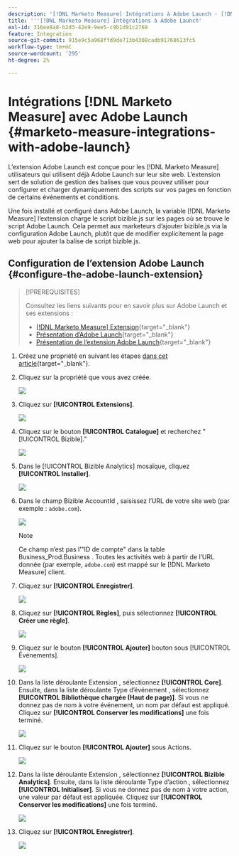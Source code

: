 ```yaml
---
description: '[!DNL Marketo Measure] Intégrations à Adobe Launch - [!DNL Marketo Measure]'
title: '''[!DNL Marketo Measure] Intégrations à Adobe Launch'
exl-id: 316ee8a8-b2d3-42e9-9ee5-c9b1d91c2769
feature: Integration
source-git-commit: 915e9c5a968ffd9de713b4308cadb91768613fc5
workflow-type: tm+mt
source-wordcount: '295'
ht-degree: 2%

---
```


# Intégrations [!DNL Marketo Measure] avec Adobe Launch {#marketo-measure-integrations-with-adobe-launch}

L’extension Adobe Launch est conçue pour les [!DNL Marketo Measure] utilisateurs qui utilisent déjà Adobe Launch sur leur site web. L’extension sert de solution de gestion des balises que vous pouvez utiliser pour configurer et charger dynamiquement des scripts sur vos pages en fonction de certains événements et conditions.

Une fois installé et configuré dans Adobe Launch, la variable [!DNL Marketo Measure] l’extension charge le script bizible.js sur les pages où se trouve le script Adobe Launch. Cela permet aux marketeurs d’ajouter bizible.js via la configuration Adobe Launch, plutôt que de modifier explicitement la page web pour ajouter la balise de script bizible.js.

## Configuration de l’extension Adobe Launch {#configure-the-adobe-launch-extension}

>[!PREREQUISITES]
>
>Consultez les liens suivants pour en savoir plus sur Adobe Launch et ses extensions :
>
>* [[!DNL Marketo Measure] Extension](https://experienceleague.adobe.com/docs/experience-platform/destinations/catalog/email/bizible.html#catalog){target="_blank"}
>* [Présentation d’Adobe Launch](https://experienceleague.adobe.com/docs/platform-learn/implement-in-websites/overview.html){target="_blank"}
>* [Présentation de l’extension Adobe Launch](https://experienceleague.adobe.com/docs/experience-platform/tags/extension-dev/overview.html){target="_blank"}

1. Créez une propriété en suivant les étapes [dans cet article](https://experienceleague.adobe.com/docs/platform-learn/implement-in-websites/configure-tags/create-a-property.html#go-to-the-data-collection-interface){target="_blank"}.

1. Cliquez sur la propriété que vous avez créée.

   ![](assets/marketo-measure-integrations-with-adobe-launch-1.png)

1. Cliquez sur **[!UICONTROL Extensions]**.

   ![](assets/marketo-measure-integrations-with-adobe-launch-2.png)

1. Cliquez sur le bouton **[!UICONTROL Catalogue]** et recherchez &quot;[!UICONTROL Bizible].&quot;

   ![](assets/marketo-measure-integrations-with-adobe-launch-3.png)

1. Dans le [!UICONTROL Bizible Analytics] mosaïque, cliquez **[!UICONTROL Installer]**.

   ![](assets/marketo-measure-integrations-with-adobe-launch-4.png)

1. Dans le champ Bizible AccountId , saisissez l’URL de votre site web (par exemple : `adobe.com`).

   ![](assets/marketo-measure-integrations-with-adobe-launch-5.png)

   >[!NOTE]
   >
   >Ce champ n’est pas l’&quot;ID de compte&quot; dans la table Business_Prod.Business . Toutes les activités web à partir de l’URL donnée (par exemple, `adobe.com`) est mappé sur le [!DNL Marketo Measure] client.

1. Cliquez sur **[!UICONTROL Enregistrer]**.

   ![](assets/marketo-measure-integrations-with-adobe-launch-6.png)

1. Cliquez sur **[!UICONTROL Règles]**, puis sélectionnez **[!UICONTROL Créer une règle]**.

   ![](assets/marketo-measure-integrations-with-adobe-launch-7.png)

1. Cliquez sur le bouton **[!UICONTROL Ajouter]** bouton sous [!UICONTROL Événements].

   ![](assets/marketo-measure-integrations-with-adobe-launch-8.png)

1. Dans la liste déroulante Extension , sélectionnez **[!UICONTROL Core]**. Ensuite, dans la liste déroulante Type d’événement , sélectionnez **[!UICONTROL Bibliothèque chargée (Haut de page)]**. Si vous ne donnez pas de nom à votre événement, un nom par défaut est appliqué. Cliquez sur **[!UICONTROL Conserver les modifications]** une fois terminé.

   ![](assets/marketo-measure-integrations-with-adobe-launch-9.png)

1. Cliquez sur le bouton **[!UICONTROL Ajouter]** sous Actions.

   ![](assets/marketo-measure-integrations-with-adobe-launch-10.png)

1. Dans la liste déroulante Extension , sélectionnez **[!UICONTROL Bizible Analytics]**. Ensuite, dans la liste déroulante Type d’action , sélectionnez **[!UICONTROL Initialiser]**. Si vous ne donnez pas de nom à votre action, une valeur par défaut est appliquée. Cliquez sur **[!UICONTROL Conserver les modifications]** une fois terminé.

   ![](assets/marketo-measure-integrations-with-adobe-launch-11.png)

1. Cliquez sur **[!UICONTROL Enregistrer]**.

   ![](assets/marketo-measure-integrations-with-adobe-launch-12.png)

